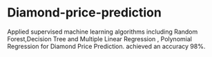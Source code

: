 # Diamond-price-prediction
Applied supervised machine learning algorithms including Random Forest,Decision Tree and Multiple Linear Regression , Polynomial Regression for Diamond Price Prediction. achieved an accuracy 98%.
